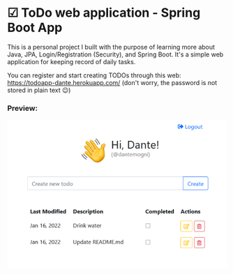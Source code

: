 # ☑ ToDo web application - Spring Boot App 

This is a personal project I built with the purpose of learning more about Java, JPA, Login/Registration (Security), and Spring Boot. 
It's a simple web application for keeping record of daily tasks.

You can register and start creating TODOs through this web: https://todoapp-dante.herokuapp.com/ (don't worry, the password is not stored in plain text 😉)

### Preview:
![Preview](/screenshots/overview.png)
